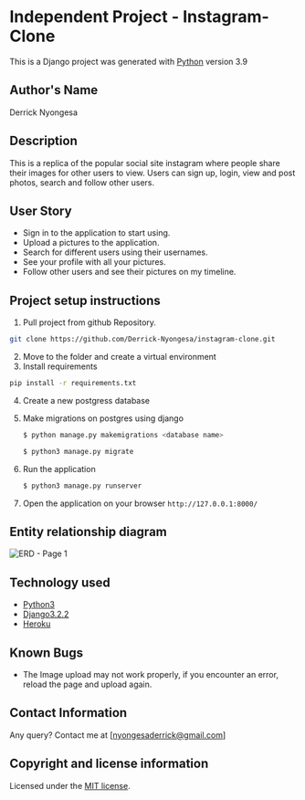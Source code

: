 # Independent Project - Instagram-Clone

This is a Django project was generated with [Python](https://www.python.org/) version 3.9


## Author's Name
Derrick Nyongesa


## Description
This is a replica of the popular social site instagram where people share their images for other users to view. Users can sign up, login, view and post photos, search and follow other users.


## User Story  
  
* Sign in to the application to start using.  
* Upload a pictures to the application. 
* Search for different users using their usernames.  
* See your profile with all your pictures.  
* Follow other users and see their pictures on my timeline.  


## Project setup instructions
1. Pull project from github Repository.

```bash
git clone https://github.com/Derrick-Nyongesa/instagram-clone.git
``` 
2. Move to the folder and create a virtual environment
3. Install requirements
  ```bash
  pip install -r requirements.txt
  ```
4. Create a new postgress database

5. Make migrations on postgres using django
    ```bash
    $ python manage.py makemigrations <database name>
    ```
    ```bash
    $ python3 manage.py migrate
    ```
6. Run the application
    ```bash
    $ python3 manage.py runserver
    ``` 
5. Open the application on your browser `http://127.0.0.1:8000/`


## Entity relationship diagram 
![ERD - Page 1](https://user-images.githubusercontent.com/78686755/119230224-fa265e00-bb23-11eb-9d25-d00e694dee72.jpeg)



## Technology used
* [Python3](https://www.python.org/)
* [Django3.2.2](https://docs.djangoproject.com/en/3.2/releases/3.2.2/)
* [Heroku](https://heroku.com)


## Known Bugs  
* The Image upload may not work properly, if you encounter an error, reload the page and upload again. 

## Contact Information 
Any query? Contact me at [nyongesaderrick@gmail.com]


## Copyright and license information
Licensed under the [MIT license](LICENSE).